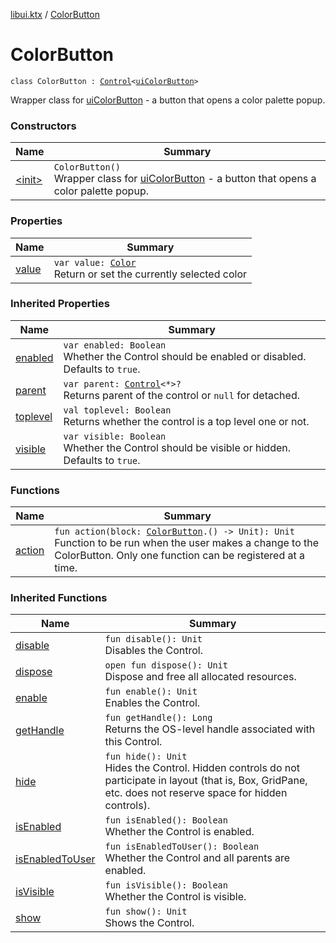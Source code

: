 [libui.ktx](../index.md) / [ColorButton](./index.md)

# ColorButton

`class ColorButton : `[`Control`](../-control/index.md)`<`[`uiColorButton`](../../libui/ui-color-button.md)`>`

Wrapper class for [uiColorButton](../../libui/ui-color-button.md) - a button that opens a color palette popup.

### Constructors

| Name | Summary |
|---|---|
| [&lt;init&gt;](-init-.md) | `ColorButton()`<br>Wrapper class for [uiColorButton](../../libui/ui-color-button.md) - a button that opens a color palette popup. |

### Properties

| Name | Summary |
|---|---|
| [value](value.md) | `var value: `[`Color`](../-color/index.md)<br>Return or set the currently selected color |

### Inherited Properties

| Name | Summary |
|---|---|
| [enabled](../-control/enabled.md) | `var enabled: Boolean`<br>Whether the Control should be enabled or disabled. Defaults to `true`. |
| [parent](../-control/parent.md) | `var parent: `[`Control`](../-control/index.md)`<*>?`<br>Returns parent of the control or `null` for detached. |
| [toplevel](../-control/toplevel.md) | `val toplevel: Boolean`<br>Returns whether the control is a top level one or not. |
| [visible](../-control/visible.md) | `var visible: Boolean`<br>Whether the Control should be visible or hidden. Defaults to `true`. |

### Functions

| Name | Summary |
|---|---|
| [action](action.md) | `fun action(block: `[`ColorButton`](./index.md)`.() -> Unit): Unit`<br>Function to be run when the user makes a change to the ColorButton. Only one function can be registered at a time. |

### Inherited Functions

| Name | Summary |
|---|---|
| [disable](../-control/disable.md) | `fun disable(): Unit`<br>Disables the Control. |
| [dispose](../-control/dispose.md) | `open fun dispose(): Unit`<br>Dispose and free all allocated resources. |
| [enable](../-control/enable.md) | `fun enable(): Unit`<br>Enables the Control. |
| [getHandle](../-control/get-handle.md) | `fun getHandle(): Long`<br>Returns the OS-level handle associated with this Control. |
| [hide](../-control/hide.md) | `fun hide(): Unit`<br>Hides the Control. Hidden controls do not participate in layout (that is, Box, GridPane, etc. does not reserve space for hidden controls). |
| [isEnabled](../-control/is-enabled.md) | `fun isEnabled(): Boolean`<br>Whether the Control is enabled. |
| [isEnabledToUser](../-control/is-enabled-to-user.md) | `fun isEnabledToUser(): Boolean`<br>Whether the Control and all parents are enabled. |
| [isVisible](../-control/is-visible.md) | `fun isVisible(): Boolean`<br>Whether the Control is visible. |
| [show](../-control/show.md) | `fun show(): Unit`<br>Shows the Control. |
